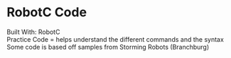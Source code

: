 # RobotC Code <br /> 
Built With: RobotC
<br /> 
Practice Code = helps understand the different commands and the syntax
<br /> 
Some code is based off samples from Storming Robots (Branchburg)
